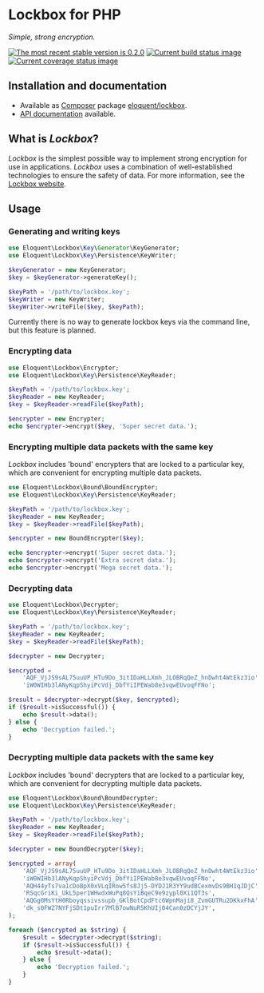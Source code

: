 # Lockbox for PHP

*Simple, strong encryption.*

[![The most recent stable version is 0.2.0][version-image]][Semantic versioning]
[![Current build status image][build-image]][Current build status]
[![Current coverage status image][coverage-image]][Current coverage status]

## Installation and documentation

* Available as [Composer] package [eloquent/lockbox].
* [API documentation] available.

## What is *Lockbox*?

*Lockbox* is the simplest possible way to implement strong encryption for use in
applications. *Lockbox* uses a combination of well-established technologies to
ensure the safety of data. For more information, see the [Lockbox website].

## Usage

### Generating and writing keys

```php
use Eloquent\Lockbox\Key\Generator\KeyGenerator;
use Eloquent\Lockbox\Key\Persistence\KeyWriter;

$keyGenerator = new KeyGenerator;
$key = $keyGenerator->generateKey();

$keyPath = '/path/to/lockbox.key';
$keyWriter = new KeyWriter;
$keyWriter->writeFile($key, $keyPath);
```

Currently there is no way to generate lockbox keys via the command line, but
this feature is planned.

### Encrypting data

```php
use Eloquent\Lockbox\Encrypter;
use Eloquent\Lockbox\Key\Persistence\KeyReader;

$keyPath = '/path/to/lockbox.key';
$keyReader = new KeyReader;
$key = $keyReader->readFile($keyPath);

$encrypter = new Encrypter;
echo $encrypter->encrypt($key, 'Super secret data.');
```

### Encrypting multiple data packets with the same key

*Lockbox* includes 'bound' encrypters that are locked to a particular key, which
are convenient for encrypting multiple data packets.

```php
use Eloquent\Lockbox\Bound\BoundEncrypter;
use Eloquent\Lockbox\Key\Persistence\KeyReader;

$keyPath = '/path/to/lockbox.key';
$keyReader = new KeyReader;
$key = $keyReader->readFile($keyPath);

$encrypter = new BoundEncrypter($key);

echo $encrypter->encrypt('Super secret data.');
echo $encrypter->encrypt('Extra secret data.');
echo $encrypter->encrypt('Mega secret data.');
```

### Decrypting data

```php
use Eloquent\Lockbox\Decrypter;
use Eloquent\Lockbox\Key\Persistence\KeyReader;

$keyPath = '/path/to/lockbox.key';
$keyReader = new KeyReader;
$key = $keyReader->readFile($keyPath);

$decrypter = new Decrypter;

$encrypted =
    'AQF_VjJS9sAL75uuUP_HTu9Do_3itIDaHLLXmh_JLOBRqQeZ_hnDwht4WtEkz3io' .
    'iW0WIHb3lANyKqpShyiPcVdj_DbfYiIPEWab8e3vqwEUvoqFFNo';

$result = $decrypter->decrypt($key, $encrypted);
if ($result->isSuccessful()) {
    echo $result->data();
} else {
    echo 'Decryption failed.';
}
```

### Decrypting multiple data packets with the same key

*Lockbox* includes 'bound' decrypters that are locked to a particular key, which
are convenient for decrypting multiple data packets.

```php
use Eloquent\Lockbox\Bound\BoundDecrypter;
use Eloquent\Lockbox\Key\Persistence\KeyReader;

$keyPath = '/path/to/lockbox.key';
$keyReader = new KeyReader;
$key = $keyReader->readFile($keyPath);

$decrypter = new BoundDecrypter($key);

$encrypted = array(
    'AQF_VjJS9sAL75uuUP_HTu9Do_3itIDaHLLXmh_JLOBRqQeZ_hnDwht4WtEkz3io' .
    'iW0WIHb3lANyKqpShyiPcVdj_DbfYiIPEWab8e3vqwEUvoqFFNo',
    'AQH44yTs7va1cDoBpX0xVLqIRow5fs8Jj5-DYDJ1R3YY9udBCexmvDs9BH1qJDjC' .
    'RSqcGriKi_UkL5per1WHwdxWuPq8QsYiBqeC9e9zypl0Xi1QT3s',
    'AQGg0MsYtH0Rboyqssivssupb_GKlBotCpdFtc6WpnMaji8_ZvmGUTRu2DKkxFhA' .
    'dk_s0FWZ7NYFjSDt1puIrr7MlB7owNuR5KhUIj04Can0zDCYjJY',
);

foreach ($encrypted as $string) {
    $result = $decrypter->decrypt($string);
    if ($result->isSuccessful()) {
        echo $result->data();
    } else {
        echo 'Decryption failed.';
    }
}
```

<!-- References -->

[Lockbox website]: http://lqnt.co/lockbox

[API documentation]: http://lqnt.co/lockbox-php/artifacts/documentation/api/
[Composer]: http://getcomposer.org/
[build-image]: http://img.shields.io/travis/eloquent/lockbox-php/develop.svg "Current build status for the develop branch"
[Current build status]: https://travis-ci.org/eloquent/lockbox-php
[coverage-image]: http://img.shields.io/coveralls/eloquent/lockbox-php/develop.svg "Current test coverage for the develop branch"
[Current coverage status]: https://coveralls.io/r/eloquent/lockbox-php
[eloquent/lockbox]: https://packagist.org/packages/eloquent/lockbox
[Semantic versioning]: http://semver.org/
[version-image]: http://img.shields.io/:semver-0.2.0-yellow.svg "This project uses semantic versioning"
